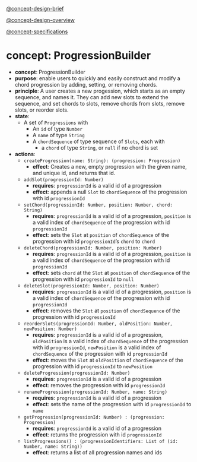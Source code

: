 [@concept-design-brief](../../background/concept-design-brief.md)

[@concept-design-overview](../../background/concept-design-overview.md)

[@concept-specifications](../../background/concept-specifications.md)

# concept: ProgressionBuilder
*   **concept**: ProgressionBuilder
*   **purpose**: enable users to quickly and easily construct and modify a chord progression by adding, setting, or removing chords.
*   **principle**: A user creates a new progession, which starts as an empty sequence, and names it. They can add new slots to extend the sequence, and set chords to slots, remove chords from slots, remove slots, or reorder slots.
*   **state**:
    *   A set of `Progressions` with
        *   An `id` of type `Number`
        *   A `name` of type `String`
        *   A `chordSequence` of type sequence of `Slots`, each with
            *   a `chord` of type `String`, or `null` if no chord is set
*   **actions**:
    *   `createProgression(name: String): (progression: Progression)`
        *   **effect**: Creates a new, empty progression with the given name, and unique id, and returns that id.
    *   `addSlot(progressionId: Number)`
        *   **requires**: `progressionId` is a valid id of a progression
        *   **effect**: appends a null `Slot` to `chordSequence` of the progression with id `progressionId`
    *   `setChord(progressionId: Number, position: Number, chord: String)`
        *   **requires**: `progressionId` is a valid id of a progression, `position` is a valid index of `chordSequence` of the progression with id `progressionId`
        *   **effect**: sets the `Slot` at `position` of `chordSequence` of the progression with id `progressionId`’s `chord` to `chord`
    *   `deleteChord(progressionId: Number, position: Number)`
        *   **requires**: `progressionId` is a valid id of a progression, `position` is a valid index of `chordSequence` of the progression with id `progressionId`
        *   **effect**: sets `chord` at the `Slot` at `position` of `chordSequence` of the progression with id `progressionId` to `null`
    *   `deleteSlot(progressionId: Number, position: Number)`
        *   **requires**: `progressionId` is a valid id of a progression, `position` is a valid index of `chordSequence` of the progression with id `progressionId`
        *   **effect**: removes the `Slot` at `position` of `chordSequence` of the progression with id `progressionId`
    *   `reorderSlots(progressionId: Number, oldPosition: Number, newPosition: Number)`
        *   **requires**: `progressionId` is a valid id of a progression, `oldPosition` is a valid index of `chordSequence` of the progression with id `progressionId`, `newPosition` is a valid index of `chordSequence` of the progression with id `progressionId`
        *   **effect**: moves the `Slot` at `oldPosition` of `chordSequence` of the progression with id `progressionId` to `newPosition`
    *   `deleteProgression(progressionId: Number)`
        *   **requires**: `progressionId` is a valid id of a progression
        *   **effect**: removes the progression with id `progressionId`
    *   `renameProgression(progressionId: Number, name: String)`
        *   **requires**: `progressionId` is a valid id of a progression
        *   **effect**: sets the name of the progression with id `progressionId` to `name`
    *   `getProgression(progressionId: Number) : (progression: Progression)`
        *   **requires**: `progressionId` is a valid id of a progression
        *   **effect**: returns the progression with id `progressionId`
    *   `listProgressions() : (progressionIdentifiers: List of (id: Number, name: String))`
        *   **effect**: returns a list of all progression names and ids